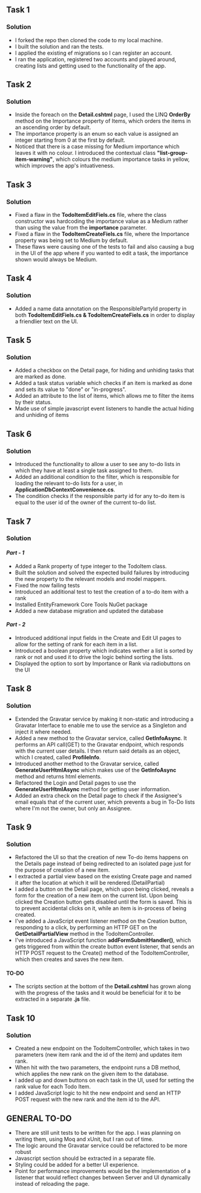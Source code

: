 ## Task 1 
### Solution
- I forked the repo then cloned the code to my local machine.
- I built the solution and ran the tests.
- I applied the existing ef migrations so I can register an account.
- I ran the application, registered two accounts and played around, creating lists and getting used to the functionality of the app.

## Task 2
### Solution
- Inside the foreach on the **Detail.cshtml** page, I used the LINQ **OrderBy** method on the Importance property of Items, which orders the items in an ascending order by default.
- The importance property is an enum so each value is assigned an integer starting from 0 at the first by default.
- Noticed that there is a case missing for Medium importance which leaves it with no colour. I introduced the contextual class **"list-group-item-warning"**, which colours the medium importance tasks in yellow, which improves the app's intuativeness. 

## Task 3
### Solution
- Fixed a flaw in the **TodoItemEditFiels.cs** file, where the class constructor was hardcoding the importance value as a Medium rather than using the value from the **importance** parameter.
- Fixed a flaw in the **TodoItemCreateFiels.cs** file, where the Importance property was being set to Medium by default.
- These flaws were causing one of the tests to fail and also causing a bug in the UI of the app where if you wanted to edit a task, the importance shown would always be Medium.

## Task 4
### Solution
- Added a name data annotation on the ResponsiblePartyId property in both **TodoItemEditFiels.cs & TodoItemCreateFiels.cs** in order to display a friendlier text on the UI.

## Task 5
### Solution
- Added a checkbox on the Detail page, for hiding and unhiding tasks that are marked as done.
- Added a task status variable which checks if an item is marked as done and sets its value to "done" or "in-progress".
- Added an attribute to the list of items, which allows me to filter the items by their status.
- Made use of simple javascript event listeners to handle the actual hiding and unhiding of items 

## Task 6
### Solution
- Introduced the functionality to allow a user to see any to-do lists in which they have at least a single task assigned to them.
- Added an additional condition to the filter, which is responsible for loading the relevant to-do lists for a user, in **ApplicationDbContextConvenience.cs**.
- The condition checks if the responsible party id for any to-do item is equal to the user id of the owner of the current to-do list.

## Task 7
### Solution
#### *Part - 1*
- Added a Rank property of type integer to the TodoItem class.
- Built the solution and solved the expected build failures by introducing the new property to the relevant models and model mappers.
- Fixed the now failing tests
- Introduced an additional test to test the creation of a to-do item with a rank
- Installed EntityFramework Core Tools NuGet package
- Added a new database migration and updated the database
#### *Part - 2*
- Introduced additional input fields in the Create and Edit UI pages to allow for the setting of rank for each item in a list.
- Introduced a boolean property which indicates wether a list is sorted by rank or not and used it to drive the logic behind sorting the lists.
- Displayed the option to sort by Importance or Rank via radiobuttons on the UI

## Task 8
### Solution
- Extended the Gravatar service by making it non-static and introducing a Gravatar Interface to enable me to use the service as a Singleton and inject it where needed.
- Added a new method to the Gravatar service, called **GetInfoAsync**. It performs an API call(GET) to the Gravatar endpoint, which responds with the current user details. I then return said details as an object, which I created, called **ProfileInfo**.
- Introduced another method to the Gravatar service, called **GenerateUserHtmlAsync** which makes use of the **GetInfoAsync** method and returns html elements.
- Refactored the Login and Detail pages to use the **GenerateUserHtmlAsync** method for getting user information.
- Added an extra check on the Detail page to check if the Assignee's email equals that of the current user, which prevents a bug in To-Do lists where I'm not the owner, but only an Assignee.

## Task 9
### Solution
- Refactored the UI so that the creation of new To-do items happens on the Details page instead of being redirected to an isolated page just for the purpose of creation of a new item.
- I extracted a partial view based on the existing Create page and named it after the location at which it will be rendered.(DetailPartial)
- I added a button on the Detail page, which upon being clicked, reveals a form for the creation of a new item on the current list. Upon being clicked the Creation button gets disabled until the form is saved. This is to prevent accidental clicks on it, while an item is in-process of being created.
- I've added a JavaScript event listener method on the Creation button, responding to a click, by performing an HTTP GET on the **GetDetailPartialView** method in the TodoItemController.
- I've introduced a JavaScript function **addFormSubmitHandler()**, which gets triggered from within the create button event listener, that sends an HTTP POST request to the Create() method of the TodoItemController, which then creates and saves the new item.
#### TO-DO
- The scripts section at the bottom of the **Detail.cshtml** has grown along with the progress of the tasks and it would be beneficial for it to be extracted in a separate **.js** file.

## Task 10
### Solution
- Created a new endpoint on the TodoItemController, which takes in two parameters (new item rank and the id of the item) and updates item rank. 
- When hit with the two parameters, the endpoint runs a DB method, which applies the new rank on the given item to the database.
- I added up and down buttons on each task in the UI, used for setting the rank value for each Todo Item.
- I added JavaScript logic to hit the new endpoint and send an HTTP POST request with the new rank and the item id to the API.
## GENERAL TO-DO
- There are still unit tests to be written for the app. I was planning on writing them, using Moq and xUnit, but I ran out of time.
- The logic around the Gravatar service could be refactored to be more robust
- Javascript section should be extracted in a separate file.
- Styling could be added for a better UI experience.
- Point for performance improvements would be the implementation of a listener that would reflect changes between Server and UI dynamically instead of reloading the page.